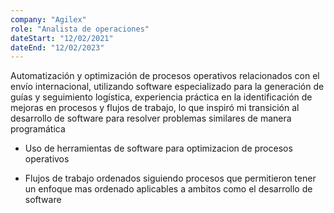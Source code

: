 ```yaml
---
company: "Agilex"
role: "Analista de operaciones"
dateStart: "12/02/2021"
dateEnd: "12/02/2023"
---
```


Automatización y optimización de procesos operativos relacionados con el envío internacional, utilizando software especializado para la generación de guías y seguimiento logística, experiencia práctica en la identificación de mejoras en procesos y flujos de trabajo, lo que inspiró mi transición al desarrollo de software para resolver problemas similares de manera programática

- Uso de herramientas de software para optimizacion de procesos operativos

- Flujos de trabajo ordenados siguiendo procesos que permitieron tener un enfoque mas ordenado aplicables a ambitos como el desarrollo de software
